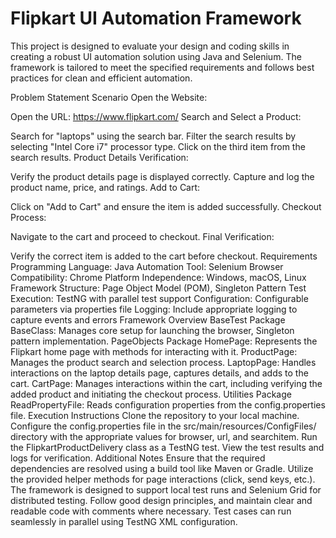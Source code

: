# Flipkart UI Automation Framework
This project is designed to evaluate your design and coding skills in creating a robust UI automation solution using Java and Selenium. The framework is tailored to meet the specified requirements and follows best practices for clean and efficient automation.

Problem Statement
Scenario
Open the Website:

Open the URL: https://www.flipkart.com/
Search and Select a Product:

Search for "laptops" using the search bar.
Filter the search results by selecting "Intel Core i7" processor type.
Click on the third item from the search results.
Product Details Verification:

Verify the product details page is displayed correctly.
Capture and log the product name, price, and ratings.
Add to Cart:

Click on "Add to Cart" and ensure the item is added successfully.
Checkout Process:

Navigate to the cart and proceed to checkout.
Final Verification:

Verify the correct item is added to the cart before checkout.
Requirements
Programming Language: Java
Automation Tool: Selenium
Browser Compatibility: Chrome
Platform Independence: Windows, macOS, Linux
Framework Structure: Page Object Model (POM), Singleton Pattern
Test Execution: TestNG with parallel test support
Configuration: Configurable parameters via properties file
Logging: Include appropriate logging to capture events and errors
Framework Overview
BaseTest Package
BaseClass: Manages core setup for launching the browser, Singleton pattern implementation.
PageObjects Package
HomePage: Represents the Flipkart home page with methods for interacting with it.
ProductPage: Manages the product search and selection process.
LaptopPage: Handles interactions on the laptop details page, captures details, and adds to the cart.
CartPage: Manages interactions within the cart, including verifying the added product and initiating the checkout process.
Utilities Package
ReadPropertyFile: Reads configuration properties from the config.properties file.
Execution Instructions
Clone the repository to your local machine.
Configure the config.properties file in the src/main/resources/ConfigFiles/ directory with the appropriate values for browser, url, and searchitem.
Run the FlipkartProductDelivery class as a TestNG test.
View the test results and logs for verification.
Additional Notes
Ensure that the required dependencies are resolved using a build tool like Maven or Gradle.
Utilize the provided helper methods for page interactions (click, send keys, etc.).
The framework is designed to support local test runs and Selenium Grid for distributed testing.
Follow good design principles, and maintain clear and readable code with comments where necessary.
Test cases can run seamlessly in parallel using TestNG XML configuration.
